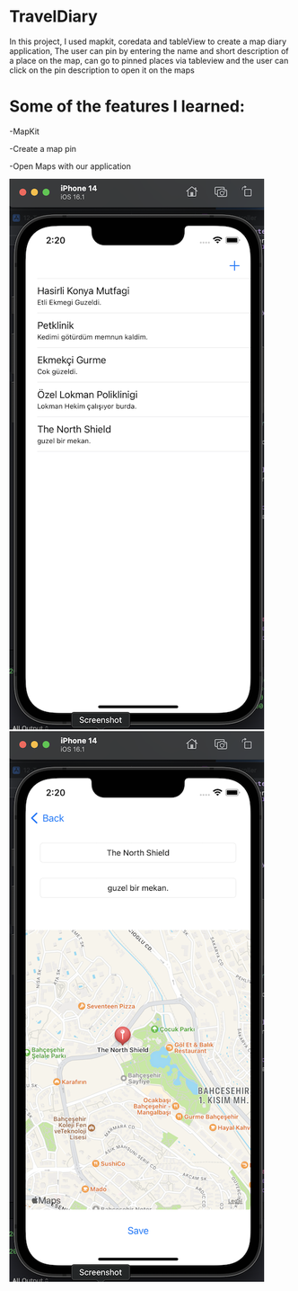 # TravelDiary

In this project, I used mapkit, coredata and tableView to create a map diary application, The user can pin by entering the name and short description of a place on the map, can go to pinned places via tableview and the user can click on the pin description to open it on the maps

<h1>Some of the features I learned:</h1>
<p>-MapKit</p>
<p>-Create a map pin</p>
<p>-Open Maps with our application</p>

![ornek resim](12-TravelBook/ss1.png)
![ornek resim](12-TravelBook/ss2.png)

